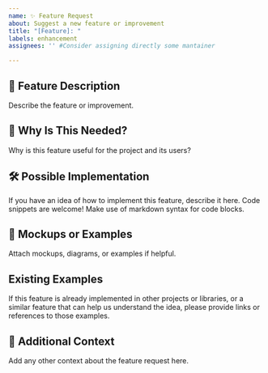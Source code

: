 ```yaml
---
name: ✨ Feature Request
about: Suggest a new feature or improvement
title: "[Feature]: "
labels: enhancement
assignees: '' #Consider assigning directly some mantainer

---
```


## 🚀 Feature Description

Describe the feature or improvement.

## 🎯 Why Is This Needed?

Why is this feature useful for the project and its users?

## 🛠️ Possible Implementation

If you have an idea of how to implement this feature, describe it here. Code snippets are welcome! Make use of markdown syntax for code blocks.

## 📸 Mockups or Examples

Attach mockups, diagrams, or examples if helpful.

## Existing Examples

If this feature is already implemented in other projects or libraries, or a similar feature that can help us understand the idea, please provide links or references to those examples.

## 📝 Additional Context

Add any other context about the feature request here.
